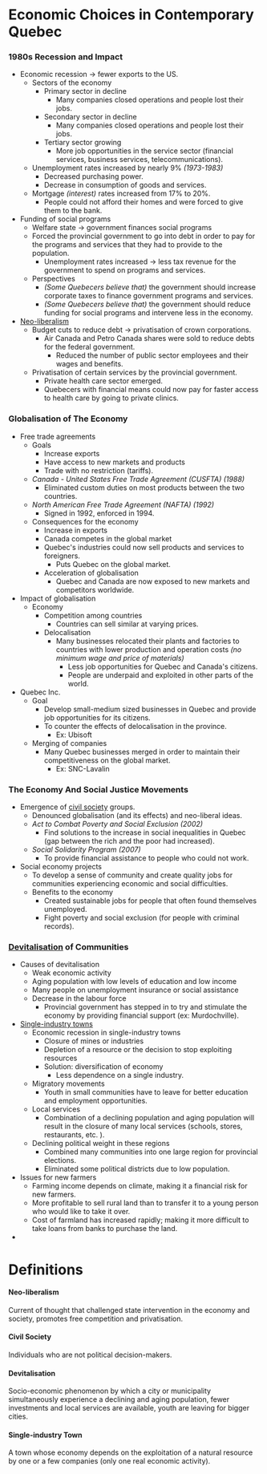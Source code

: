 # Economic Choices in Contemporary Quebec

### 1980s Recession and Impact

* Economic recession -> fewer exports to the US.
  * Sectors of the economy
    * Primary sector in decline
      * Many companies closed operations and people lost their jobs.
    * Secondary sector in decline
      * Many companies closed operations and people lost their jobs.
    * Tertiary sector growing
      * More job opportunities in the service sector (financial services, business services, telecommunications).
  * Unemployment rates increased by nearly 9% *(1973-1983)*
    * Decreased purchasing power.
    * Decrease in consumption of goods and services.
  * Mortgage *(interest)* rates increased from 17% to 20%.
    * People could not afford their homes and were forced to give them to the bank.
* Funding of social programs
  * Welfare state -> government finances social programs
  * Forced the provincial government to go into debt in order to pay for the programs and services that they had to provide to the population.
    * Unemployment rates increased -> less tax revenue for the government to spend on programs and services.
  * Perspectives
    * *(Some Quebecers believe that)* the government should increase corporate taxes to finance government programs and services.
    * *(Some Quebecers believe that)* the government should reduce funding for social programs and intervene less in the economy.
* [Neo-liberalism](#neo-liberalism)
  * Budget cuts to reduce debt -> privatisation of crown corporations.
    * Air Canada and Petro Canada shares were sold to reduce debts for the federal government.
      * Reduced the number of public sector employees and their wages and benefits.
  * Privatisation of certain services by the provincial government.
    * Private health care sector emerged.
    * Quebecers with financial means could now pay for faster access to health care by going to private clinics.

### Globalisation of The Economy

* Free trade agreements
  * Goals
    * Increase exports
    * Have access to new markets and products
    * Trade with no restriction (tariffs).
  * *Canada - United States Free Trade Agreement* *(CUSFTA)* *(1988)*
    * Eliminated custom duties on most products between the two countries.
  * *North American Free Trade Agreement* *(NAFTA)* *(1992)*
    * Signed in 1992, enforced in 1994.
  * Consequences for the economy
    * Increase in exports
    * Canada competes in the global market
    * Quebec's industries could now sell products and services to foreigners.
      * Puts Quebec on the global market.
    * Acceleration of globalisation
      * Quebec and Canada are now exposed to new markets and competitors worldwide.
* Impact of globalisation
  * Economy
    * Competition among countries
      * Countries can sell similar at varying prices.
    * Delocalisation
      * Many businesses relocated their plants and factories to countries with lower production and operation costs *(no minimum wage and price of materials)*
        * Less job opportunities for Quebec and Canada's citizens.
        * People are underpaid and exploited in other parts of the world.
* Quebec Inc.
  * Goal
    * Develop small-medium sized businesses in Quebec and provide job opportunities for its citizens.
    * To counter the effects of delocalisation in the province.
      * Ex: Ubisoft
  * Merging of companies
    * Many Quebec businesses merged in order to maintain their competitiveness on the global market.
      * Ex: SNC-Lavalin

### The Economy And Social Justice Movements

* Emergence of [civil society](#civil-society) groups.
  * Denounced globalisation (and its effects) and neo-liberal ideas.
  * *Act to Combat Poverty and Social Exclusion* *(2002)*
    * Find solutions to the increase in social inequalities in Quebec (gap between the rich and the poor had increased).
  * *Social Solidarity Program* *(2007)*
    * To provide financial assistance to people who could not work.
* Social economy projects
  * To develop a sense of community and create quality jobs for communities experiencing economic and social difficulties.
  * Benefits to the economy
    * Created sustainable jobs for people that often found themselves unemployed.
    * Fight poverty and social exclusion (for people with criminal records).

### [Devitalisation](#devitalisation) of Communities

* Causes of devitalisation
  * Weak economic activity
  * Aging population with low levels of education and low income
  * Many people on unemployment insurance or social assistance
  * Decrease in the labour force
    * Provincial government has stepped in to try and stimulate the economy by providing financial support (ex: Murdochville).
* [Single-industry towns](#single-industry-town)
  * Economic recession in single-industry towns
    * Closure of mines or industries
    * Depletion of a resource or the decision to stop exploiting resources
    * Solution: diversification of economy
      * Less dependence on a single industry.
  * Migratory movements
    * Youth in small communities have to leave for better education and employment opportunities.
  * Local services
    * Combination of a declining population and aging population will result in the closure of many local services (schools, stores, restaurants, etc. ).
  * Declining political weight in these regions
    * Combined many communities into one large region for provincial elections.
    * Eliminated some political districts due to low population.
* Issues for new farmers
  * Farming income depends on climate, making it a financial risk for new farmers.
  * More profitable to sell rural land than to transfer it to a young person who would like to take it over.
  * Cost of farmland has increased rapidly; making it more difficult to take loans from banks to purchase the land.
* 

# Definitions

#### Neo-liberalism

Current of thought that challenged state intervention in the economy and society, promotes free competition and privatisation. 

#### Civil Society

Individuals who are not political decision-makers.

#### Devitalisation

Socio-economic phenomenon by which a city or municipality simultaneously experience a declining and aging population, fewer investments and local services are available, youth are leaving for bigger cities. 

#### Single-industry Town

A town whose economy depends on the exploitation of a natural resource by one or a few companies (only one real economic activity).